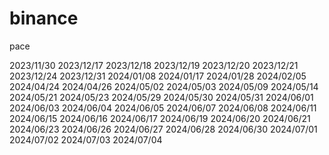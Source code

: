 # binance
pace

2023/11/30
2023/12/17
2023/12/18
2023/12/19
2023/12/20
2023/12/21
2023/12/24
2023/12/31
2024/01/08
2024/01/17
2024/01/28
2024/02/05
2024/04/24
2024/04/26
2024/05/02
2024/05/03
2024/05/09
2024/05/14
2024/05/21
2024/05/23
2024/05/29
2024/05/30
2024/05/31
2024/06/01
2024/06/03
2024/06/04
2024/06/05
2024/06/07
2024/06/08
2024/06/11
2024/06/15
2024/06/16
2024/06/17
2024/06/19
2024/06/20
2024/06/21
2024/06/23
2024/06/26
2024/06/27
2024/06/28
2024/06/30
2024/07/01
2024/07/02
2024/07/03
2024/07/04
